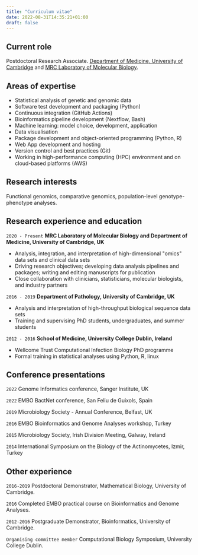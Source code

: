 ```yaml
---
title: "Curriculum vitae"
date: 2022-08-31T14:35:21+01:00
draft: false
---
```


## Current role

Postdoctoral Research Associate.
[Department of Medicine, University of Cambridge](https://www.med.cam.ac.uk/) and [MRC Laboratory of Molecular Biology](https://www2.mrc-lmb.cam.ac.uk/).

## Areas of expertise

- Statistical analysis of genetic and genomic data
- Software test development and packaging (Python)
- Continuous integration (GitHub Actions)
- Bioinformatics pipeline development (Nextflow, Bash)
- Machine learning: model choice, development, application
- Data visualisation
- Package development and object-oriented programming (Python, R)
- Web App development and hosting
- Version control and best practices (Git)
- Working in high-performance computing (HPC) environment and on cloud-based platforms (AWS)

## Research interests

Functional genomics, comparative genomics, population-level genotype-phenotype analyses.

## Research experience and education

`2020 - Present`
__MRC Laboratory of Molecular Biology and Department of Medicine, University of Cambridge, UK__
- Analysis, integration, and interpretation of high-dimensional "omics" data sets and clinical data sets
- Driving research objectives; developing data analysis pipelines and packages; writing and editing manuscripts for publication
- Close collaboration with clinicians, statisticians, molecular biologists, and industry partners

`2016 - 2019`
__Department of Pathology, University of Cambridge, UK__
- Analysis and interpretation of high-throughput biological sequence data sets
- Training and supervising PhD students, undergraduates, and summer students

`2012 - 2016`
__School of Medicine, University College Dublin, Ireland__
- Wellcome Trust Computational Infection Biology PhD programme
- Formal training in statistical analyses using Python, R, linux

## Conference presentations

`2022`
Genome Informatics conference, Sanger Institute, UK

`2022`
EMBO BactNet conference, San Feliu de Guixols, Spain

`2019`
Microbiology Society - Annual Conference, Belfast, UK

`2016`
EMBO Bioinformatics and Genome Analyses workshop, Turkey

`2015`
Microbiology Society, Irish Division Meeting, Galway, Ireland

`2014`
International Symposium on the Biology of the Actinomycetes, Izmir, Turkey


## Other experience

`2016-2019`
Postdoctoral Demonstrator, Mathematical Biology, University of Cambridge.

`2016`
Completed EMBO practical course on Bioinformatics and Genome Analyses.

`2012-2016`
Postgraduate Demonstrator, Bioinformatics, University of Cambridge.

`Organising committee member`
Computational Biology Symposium, University College Dublin.
